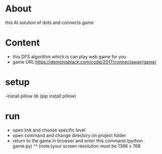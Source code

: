 # About
this AI solution of dots and connects game

# Content
- this DFS algorithm which is can play web game for you
- game URL:https://demonisblack.com/code/2017/connectaway/game/
# setup
-install pillow lib (pip install pillow)
# run
- open link and choose specific level
- open command and change directory on project folder
- return to the game in browser and enter this command (python game.py) ^^
(note:)your screen resolution must be 1366 x 768
